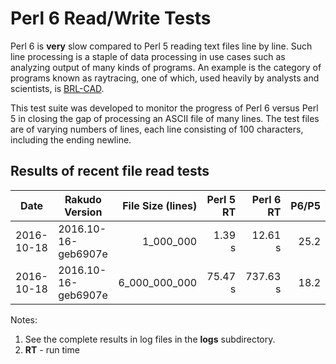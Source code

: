 # Perl 6 Read/Write Tests

Perl 6 is **very** slow compared to Perl 5 reading text files line by line.
Such line processing is a staple of data processing in use cases such as
analyzing output of many kinds of programs.  An example is the category of
programs known as raytracing, one of which, used heavily
by analysts and scientists, is [BRL-CAD](http://brlcad.org).

This test suite was developed to monitor the progress of Perl 6 versus Perl 5 in closing
the gap of processing an ASCII file of many lines.  The test files are of varying
numbers of lines, each line consisting of 100 characters, including the ending newline.

## Results of recent file read tests

| Date       | Rakudo Version      | File Size (lines) | Perl 5 RT | Perl 6 RT | P6/P5 |
| ---        | ---                 | ---:              | ---:      | ---:      | ---:  |
| 2016-10-18 | 2016.10-16-geb6907e |      1_000_000    |    1.39 s |  12.61 s  | 25.2  |
| 2016-10-18 | 2016.10-16-geb6907e |  6_000_000_000    |   75.47 s | 737.63 s  | 18.2  |

Notes:

1. See the complete results in log files in the **logs** subdirectory.
2. **RT** - run time
